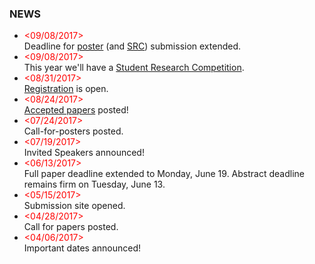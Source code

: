 ### NEWS
- <span style="color:red;">&lt;09/08/2017&gt;</span> <br> Deadline for [poster](poster.html) (and [SRC](SRC.html)) submission extended.
- <span style="color:red;">&lt;09/08/2017&gt;</span> <br> This year we'll have a [Student Research Competition](SRC.html).
- <span style="color:red;">&lt;08/31/2017&gt;</span> <br> [Registration](registration.html) is open.
- <span style="color:red;">&lt;08/24/2017&gt;</span> <br> [Accepted papers](program.html) posted!
- <span style="color:red;">&lt;07/24/2017&gt;</span> <br> Call-for-posters posted.
- <span style="color:red;">&lt;07/19/2017&gt;</span> <br> Invited Speakers announced!
- <span style="color:red;">&lt;06/13/2017&gt;</span> <br> Full paper deadline extended to Monday, June 19. Abstract deadline remains firm on Tuesday, June 13.
- <span style="color:red;">&lt;05/15/2017&gt;</span> <br> Submission site opened.
- <span style="color:red;">&lt;04/28/2017&gt;</span> <br> Call for papers posted.
- <span style="color:red;">&lt;04/06/2017&gt;</span> <br> Important dates announced!

